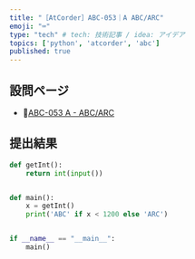 ```yaml
---
title: "［AtCorder］ABC-053｜A ABC/ARC"
emoji: "⌨️"
type: "tech" # tech: 技術記事 / idea: アイデア
topics: ['python', 'atcorder', 'abc']
published: true
---
```


## 設問ページ

- 🔗[ABC-053 A - ABC/ARC](https://atcoder.jp/contests/abc053/tasks/abc053_a)

## 提出結果

```python
def getInt():
    return int(input())


def main():
    x = getInt()
    print('ABC' if x < 1200 else 'ARC')


if __name__ == "__main__":
    main()
```
